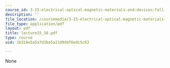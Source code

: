 ```yaml
---
course_id: 3-15-electrical-optical-magnetic-materials-and-devices-fall-2006
description: ''
file_location: /coursemedia/3-15-electrical-optical-magnetic-materials-and-devices-fall-2006/1b318e5a5a7d1ba5a21d9ddf6edc5c63_lecture15_16.pdf
file_type: application/pdf
layout: pdf
title: lecture15_16.pdf
type: course
uid: 1b318e5a5a7d1ba5a21d9ddf6edc5c63

---
```

None